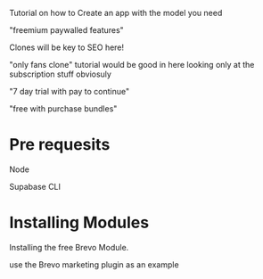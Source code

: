 
Tutorial on how to Create an app with the model you need

"freemium paywalled features"

Clones will be key to SEO here!

"only fans clone" tutorial would be good in here looking only at the subscription stuff obviosuly

"7 day trial with pay to continue"

"free with purchase bundles"

# Pre requesits 

Node

Supabase CLI


# Installing Modules

Installing the free Brevo Module.

use the Brevo marketing plugin as an example 

